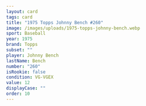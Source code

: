 ```yaml
---
layout: card
tags: card
title: "1975 Topps Johnny Bench #260"
image: /images/uploads/1975-topps-johnny-bench.webp
sport: Baseball
year: 1975
brand: Topps
subset: ""
player: Johnny Bench
lastName: Bench
number: "260"
isRookie: false
condition: VG-VGEX
value: 12
displayCase: ""
order: 10
---
```


